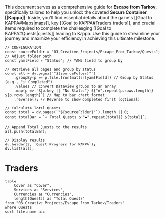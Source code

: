 This document serves as a comprehensive guide for **Escape from Tarkov**, specifically tailored to help you unlock the coveted **Secure Container [[Kappa]]**. Inside, you'll find essential details about the game's [[Goal to KAPPA#Maps|maps]], key [[Goal to KAPPA#Traders|traders]], and crucial items required to complete the challenging [[Goal to KAPPA#Quests|quests]] leading to Kappa. Use this guide to streamline your journey and maximize your efficiency in achieving this ultimate milestone.
```dataviewjs
// CONFIGURATION
const sourceFolder = "03_Creative_Projects/Escape_From_Tarkov/Quests"; // Adjust folder path
const yamlField = "Status"; // YAML field to group by

// Retrieve all pages and group by status
const all = dv.pages(`"${sourceFolder}"`)
    .groupBy(p => p.file.frontmatter[yamlField]) // Group by Status (e.g., "✅ Completed")
    .values // Convert Dataview groups to an array
    .map(p => `${p.key || "No Status"} ${"▬".repeat(p.rows.length)} ${p.rows.length}`) // Map to bar chart format
    .reverse(); // Reverse to show completed first (optional)

// Calculate Total Quests
const total = dv.pages(`"${sourceFolder}"`).length || 0;
const totalBar = `⭐ Total Quests ${"▬".repeat(total)} ${total}`;

// Append Total Quests to the results
all.push(totalBar);

// Display results
dv.header(3, `Quest Progress for KAPPA`);
dv.list(all);

```
# Traders
```dataview
table 
    Cover as "Cover", 
    Services as "Services", 
    Currencies as "Currencies", 
	length(Quests) as "Total Quests"
from "03_Creative_Projects/Escape_From_Tarkov/Traders"
where Quests
sort file.name asc

```




